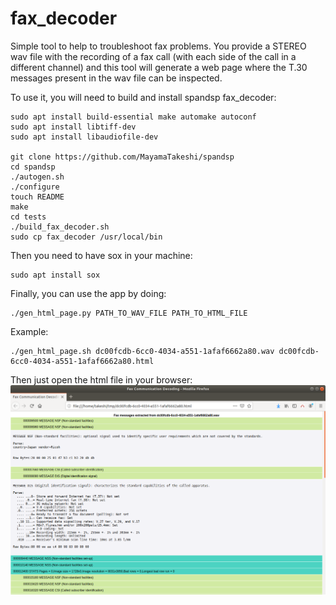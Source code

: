 # fax_decoder
Simple tool to help to troubleshoot fax problems.
You provide a STEREO wav file with the recording of a fax call (with each side of the call in a different channel) and this tool will generate a web page where the T.30 messages present in the wav file can be inspected.

To use it, you will need to build and install spandsp fax_decoder:
```
sudo apt install build-essential make automake autoconf
sudo apt install libtiff-dev
sudo apt install libaudiofile-dev

git clone https://github.com/MayamaTakeshi/spandsp
cd spandsp
./autogen.sh
./configure
touch README
make
cd tests
./build_fax_decoder.sh
sudo cp fax_decoder /usr/local/bin
```

Then you need to have sox in your machine:
```
sudo apt install sox
```

Finally, you can use the app by doing:
```
./gen_html_page.py PATH_TO_WAV_FILE PATH_TO_HTML_FILE

```
Example:
```
./gen_html_page.sh dc00fcdb-6cc0-4034-a551-1afaf6662a80.wav dc00fcdb-6cc0-4034-a551-1afaf6662a80.html
```

Then just open the html file in your browser: ![IMAGE](fax_decoder_sample_html.png)

